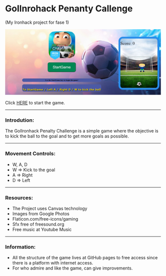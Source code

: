  # GolInrohack Penanty Callenge
(My Ironhack project for fase 1)

<img src = "./images/Game.JPG">


Click [HERE](https://emnmoura.github.io/EmnGame/) to start the game.

---    
### Introdution:
The GolIronhack Penalty Challenge is a simple game where the objective is to kick the ball to the goal and to get more goals as possible.


---
### Movement Controls:
- W, A, D
- W => Kick to the goal
- A => Right
- D => Left

---
### Resources:
- The Project uses Canvas technology
- Images from Google Photos
- Flaticon.com/free-icons/gaming
- Sfx free of freesound.org
- Free music at Youtube Music

---
 ### Information:
- All the structure of the game lives at GitHub pages to free access since there is a platform with internet access.
- For who admire and like the game, can give improvements.


